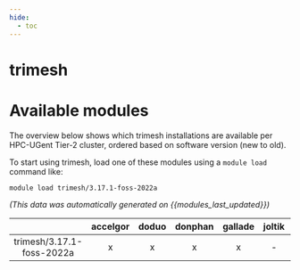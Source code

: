 ```yaml
---
hide:
  - toc
---
```


trimesh
=======

# Available modules


The overview below shows which trimesh installations are available per HPC-UGent Tier-2 cluster, ordered based on software version (new to old).

To start using trimesh, load one of these modules using a `module load` command like:

```shell
module load trimesh/3.17.1-foss-2022a
```

*(This data was automatically generated on {{modules_last_updated}})*  

| |accelgor|doduo|donphan|gallade|joltik|shinx|skitty|
| :---: | :---: | :---: | :---: | :---: | :---: | :---: | :---: |
|trimesh/3.17.1-foss-2022a|x|x|x|x|-|x|-|
